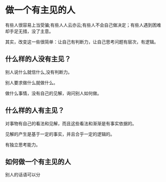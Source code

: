# 做一个有主见的人

有些人很容易上当受骗;有些人人云亦云;有些人不会自己做决定；有些人遇到困难却手足无措，没了主意。

其实，改变这一些很简单：让自己有判断力，让自己思考问题有层次，有逻辑。

## 什么样的人没有主见？

别人说什么就信什么,没有判断力。

别人要求做什么就做什么。

做什么事情，没有自己的见解，询问别人如何做。

## 什么样的人有主见？

对事物有自己的看法和见解，而且这些看法和渐渐是有事实依据的。

见解的产生是基于一定的事实，并且合乎一定的逻辑的。

有独立思考能力。

## 如何做一个有主见的人

别人的话语可以分
